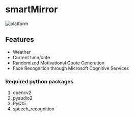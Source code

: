 # smartMirror

![platform](https://img.shields.io/badge/python-3.4-green.svg)

## Features
 * Weather  
 * Current time/date
 * Randomized Motivational Quote Generation
 * Face Recognition through Microsoft Cognitive Services

### Required python packages
1.  opencv2
2.  pyaudio2
3.  PyQt5
4.  speech_recognition
